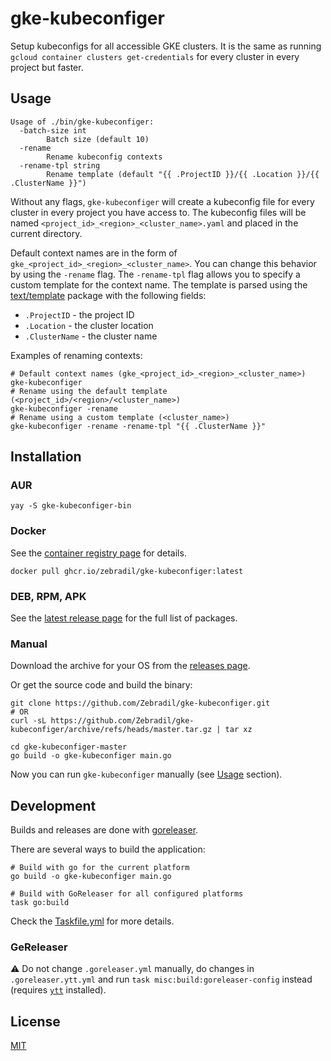 # gke-kubeconfiger

Setup kubeconfigs for all accessible GKE clusters. It is the same as running
`gcloud container clusters get-credentials` for every cluster in every project
but faster.

## Usage

```
Usage of ./bin/gke-kubeconfiger:
  -batch-size int
        Batch size (default 10)
  -rename
        Rename kubeconfig contexts
  -rename-tpl string
        Rename template (default "{{ .ProjectID }}/{{ .Location }}/{{ .ClusterName }}")
```

Without any flags, `gke-kubeconfiger` will create a kubeconfig file for every
cluster in every project you have access to. The kubeconfig files will be named
`<project_id>_<region>_<cluster_name>.yaml` and placed in the current directory.

Default context names are in the form of
`gke_<project_id>_<region>_<cluster_name>`. You can change this behavior by
using the `-rename` flag. The `-rename-tpl` flag allows you to specify a custom
template for the context name. The template is parsed using the
[text/template](https://pkg.go.dev/text/template) package with the following
fields:

- `.ProjectID` - the project ID
- `.Location` - the cluster location
- `.ClusterName` - the cluster name

Examples of renaming contexts:

```shell
# Default context names (gke_<project_id>_<region>_<cluster_name>)
gke-kubeconfiger
# Rename using the default template (<project_id>/<region>/<cluster_name>)
gke-kubeconfiger -rename
# Rename using a custom template (<cluster_name>)
gke-kubeconfiger -rename -rename-tpl "{{ .ClusterName }}"
```

## Installation

### AUR

```shell
yay -S gke-kubeconfiger-bin
```

### Docker

See the
[container registry page](https://github.com/Zebradil/gke-kubeconfiger/pkgs/container/gke-kubeconfiger)
for details.

```shell
docker pull ghcr.io/zebradil/gke-kubeconfiger:latest
```

### DEB, RPM, APK

See the
[latest release page](https://github.com/Zebradil/gke-kubeconfiger/releases/latest)
for the full list of packages.

### Manual

Download the archive for your OS from the
[releases page](https://github.com/Zebradil/gke-kubeconfiger/releases).

Or get the source code and build the binary:

```shell
git clone https://github.com/Zebradil/gke-kubeconfiger.git
# OR
curl -sL https://github.com/Zebradil/gke-kubeconfiger/archive/refs/heads/master.tar.gz | tar xz

cd gke-kubeconfiger-master
go build -o gke-kubeconfiger main.go
```

Now you can run `gke-kubeconfiger` manually (see [Usage](#usage) section).

## Development

Builds and releases are done with [goreleaser](https://goreleaser.com/).

There are several ways to build the application:

```shell
# Build with go for the current platform
go build -o gke-kubeconfiger main.go

# Build with GoReleaser for all configured platforms
task go:build
```

Check the [Taskfile.yml](./Taskfile.yml) for more details.

### GeReleaser

:warning: Do not change `.goreleaser.yml` manually, do changes in
`.goreleaser.ytt.yml` and run `task misc:build:goreleaser-config` instead
(requires [`ytt`](https://carvel.dev/ytt/) installed).

## License

[MIT](LICENSE)
